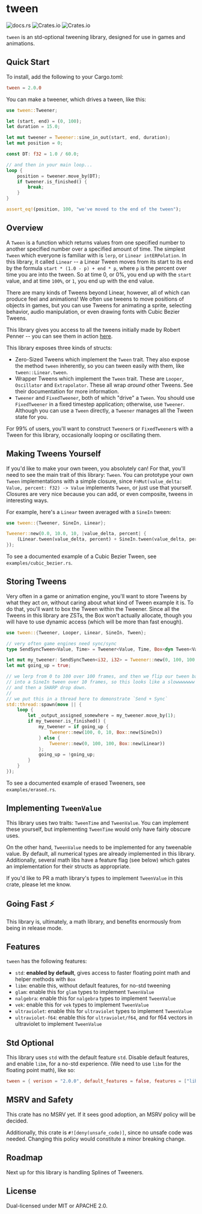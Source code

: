 # tween

![docs.rs](https://img.shields.io/docsrs/tween)
![Crates.io](https://img.shields.io/crates/v/tween)
![Crates.io](https://img.shields.io/crates/l/tween)

`tween` is an std-optional tweening library, designed for use in games and animations.

## Quick Start

To install, add the following to your Cargo.toml:

```toml
tween = 2.0.0
```

You can make a tweener, which drives a tween, like this:

```rust
use tween::Tweener;

let (start, end) = (0, 100);
let duration = 15.0;

let mut tweener = Tweener::sine_in_out(start, end, duration);
let mut position = 0;

const DT: f32 = 1.0 / 60.0;

// and then in your main loop...
loop {
    position = tweener.move_by(DT);
    if tweener.is_finished() {
        break;
    }
}

assert_eq!(position, 100, "we've moved to the end of the tween");
```

## Overview

A `Tween` is a function which returns values from one specified number to another specified number over a specified amount of time. The simplest `Tween` which everyone is familiar with is `lerp`, or `Linear intERPolation`. In this library, it called `Linear` -- a Linear Tween moves from its start to its end by the formula `start * (1.0 - p) + end * p`, where `p` is the percent over time you are into the tween. So at time 0, or 0%, you end up with the `start` value, and at time `100%`, or `1`, you end up with the end value.

There are many kinds of Tweens beyond Linear, however, all of which can produce feel and animations! We often use tweens to move positions of objects in games, but you can use Tweens for animating a sprite, selecting behavior, audio manipulation, or even drawing fonts with Cubic Bezier Tweens.

This library gives you access to all the tweens initially made by Robert Penner -- you can see them in action [here](https://easings.net/).

This library exposes three kinds of structs:

- Zero-Sized Tweens which implement the `Tween` trait. They also expose the method `tween` inherently, so you can tween easily with them, like `tween::Linear.tween`.
- Wrapper Tweens which implement the `Tween` trait. These are `Looper`, `Oscillator` and `Extrapolator`. These all wrap *around* other Tweens. See their documentation for more information.
- `Tweener` and `FixedTweener`, both of which "drive" a `Tween`. You should use `FixedTweener` in a fixed timestep application; otherwise, use `Tweener`. Although you can use a `Tween` directly, a `Tweener` manages all the Tween state for you.

For 99% of users, you'll want to construct `Tweener`s or `FixedTweener`s with a Tween for this library, occasionally looping or oscillating them.

## Making Tweens Yourself

If you'd like to make your own tween, you absolutely can! For that, you'll need to see the main trait of this library: `Tween`. You can prototype your own `Tween` implementations with a simple closure, since `FnMut(value_delta: Value, percent: f32) -> Value` implements `Tween`, or just use that yourself. Closures are very nice because you can add, or even composite, tweens in interesting ways.

For example, here's a `Linear` tween averaged with a `SineIn` tween:

```rust
use tween::{Tweener, SineIn, Linear};

Tweener::new(0.0, 10.0, 10, |value_delta, percent| {
    (Linear.tween(value_delta, percent) + SineIn.tween(value_delta, percent)) / 2.0
});
```

To see a documented example of a Cubic Bezier Tween, see `examples/cubic_bezier.rs`.

## Storing Tweens

Very often in a game or animation engine, you'll want to store Tweens by what they act *on*, without caring about what kind of Tween example it is. To do that, you'll want to box the Tween within the Tweener. Since all the Tweens in this library are ZSTs, the Box won't actually allocate, though you will have to use dynamic access (which will be more than fast enough).

```rust no_run
use tween::{Tweener, Looper, Linear, SineIn, Tween};

// very often game engines need sync/sync
type SendSyncTween<Value, Time> = Tweener<Value, Time, Box<dyn Tween<Value> + Send + Sync>>;

let mut my_tweener: SendSyncTween<i32, i32> = Tweener::new(0, 100, 100, Box::new(Linear));
let mut going_up = true;

// we lerp from 0 to 100 over 100 frames, and then we flip our tween back
// into a SineIn tween over 10 frames, so this looks like a slowwwwwww buildup
// and then a SHARP drop down.
//
// we put this in a thread here to demonstrate `Send + Sync`
std::thread::spawn(move || {
    loop {
        let _output_assigned_somewhere = my_tweener.move_by(1);
        if my_tweener.is_finished() {
            my_tweener = if going_up {
                Tweener::new(100, 0, 10, Box::new(SineIn))
            } else {
                Tweener::new(0, 100, 100, Box::new(Linear))
            };
            going_up = !going_up;
        }
    }
});
```

To see a documented example of erased Tweeners, see `examples/erased.rs`.

## Implementing `TweenValue`

This library uses two traits: `TweenTime` and `TweenValue`. You can implement these yourself, but implementing `TweenTime` would only have fairly obscure uses.

On the other hand, `TweenValue` needs to be implemented for any tweenable value. By default, all numerical types are already implemented in this library. Additionally, several math libs have a feature flag (see below) which gates an implementation for their structs as appropriate.

If you'd like to PR a math library's types to implement `TweenValue` in this crate, please let me know.

## Going Fast ⚡️

This library is, ultimately, a math library, and benefits enormously from being in release mode.

## Features

`tween` has the following features:

- `std`: **enabled by default**, gives access to faster floating point math and helper methods with `Box`
- `libm`: enable this, without default features, for no-std tweening
- `glam`: enable this for `glam` types to implement `TweenValue`
- `nalgebra`: enable this for `nalgebra` types to implement `TweenValue`
- `vek`: enable this for `vek` types to implement `TweenValue`
- `ultraviolet`: enable this for `ultraviolet` types to implement `TweenValue`
- `ultraviolet-f64`: enable this for `ultraviolet/f64`, and for f64 vectors in ultraviolet to implement `TweenValue`

## Std Optional

This library uses `std` with the default feature `std`. Disable default features, and enable `libm`, for a no-std experience. (We need to use `libm` for the floating point math), like so:

```toml
tween = { verison = "2.0.0", default_features = false, features = ["libm"] }
```

## MSRV and Safety

This crate has no MSRV yet. If it sees good adoption, an MSRV policy will be decided.

Additionally, this crate is `#![deny(unsafe_code)]`, since no unsafe code was needed. Changing this policy would constitute a minor breaking change.

## Roadmap

Next up for this library is handling Splines of Tweeners.

## License

Dual-licensed under MIT or APACHE 2.0.
